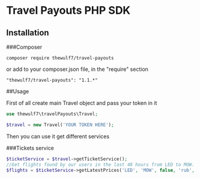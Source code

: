 # Travel Payouts PHP SDK

## Installation

###Composer

```
composer require thewulf7/travel-payouts
```
or add to your composer.json file, in the "require" section
```
"thewulf7/travel-payouts": "1.1.*"
```

##Usage

 First of all create main Travel object and pass your token in it 
```php
use thewulf7\travelPayouts\Travel; 

$travel = new Travel('YOUR TOKEN HERE');
```
Then you can use it get different services

###Tickets service
```php
$ticketService = $travel->getTicketService();
//Get flights found by our users in the last 48 hours from LED to MOW. Return array consists of thewulf7\travelPayouts\Ticket objects.
$flights = $ticketService->getLatestPrices('LED', 'MOW', false, 'rub', 'year', 1, 10);
```
